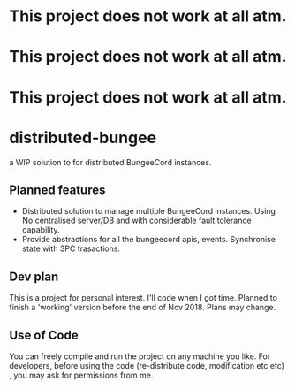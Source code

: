 
# This project does not work at all atm.
# This project does not work at all atm.
# This project does not work at all atm.


# distributed-bungee
a WIP solution to for distributed BungeeCord instances. 

## Planned features
 - Distributed solution to manage multiple BungeeCord instances. Using No centralised server/DB and with considerable fault tolerance capability.
 - Provide abstractions for all the bungeecord apis, events. Synchronise state with 3PC trasactions.

## Dev plan
This is a project for personal interest. I'll code when I got time.
Planned to finish a 'working' version before the end of Nov 2018. Plans may change.

## Use of Code
You can freely compile and run the project on any machine you like. For developers, before using the code (re-distribute code, modification etc etc) , you may ask for permissions from me. 


